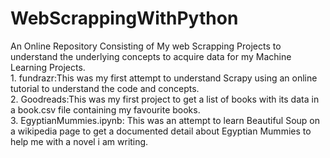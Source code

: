 # WebScrappingWithPython
An Online Repository Consisting of My web Scrapping Projects to understand the underlying concepts to acquire data for my Machine Learning Projects.
<br>1. fundrazr:This was my first attempt to understand Scrapy using an online tutorial to understand the code and concepts.
<br>2. Goodreads:This was my first project to get a list of books with its data in a book.csv file containing my favourite books.
<br>3. EgyptianMummies.ipynb: This was an attempt to learn Beautiful Soup on a wikipedia page to get a documented detail about Egyptian Mummies to help me with a novel i am writing.
